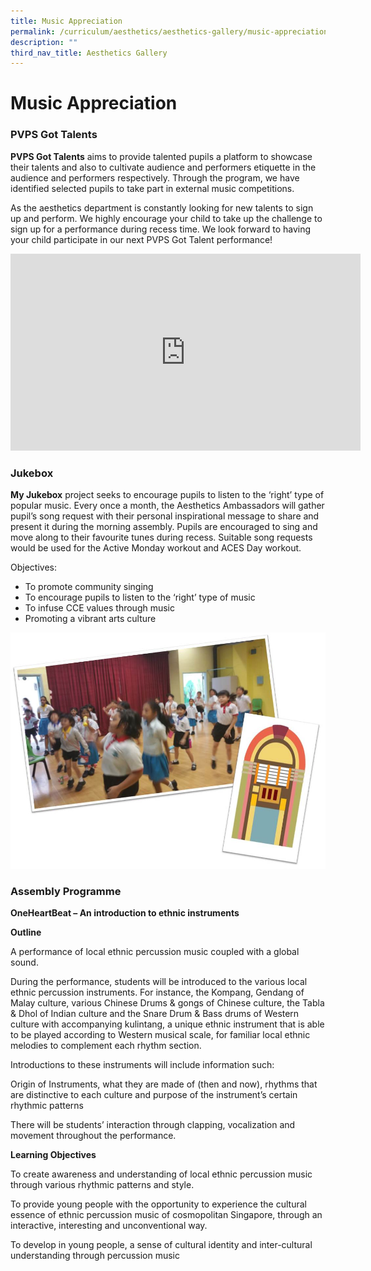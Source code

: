 ```yaml
---
title: Music Appreciation
permalink: /curriculum/aesthetics/aesthetics-gallery/music-appreciation/
description: ""
third_nav_title: Aesthetics Gallery
---
```


# **Music Appreciation**

### PVPS Got Talents

**PVPS Got Talents** aims to provide talented pupils a platform to showcase their talents and also to cultivate audience and performers etiquette in the audience and performers respectively. Through the program, we have identified selected pupils to take part in external music competitions.

As the aesthetics department is constantly looking for new talents to sign up and perform. We highly encourage your child to take up the challenge to sign up for a performance during recess time. We look forward to having your child participate in our next PVPS Got Talent performance!








<iframe width="560" height="315" src="https://www.youtube.com/embed/cWtFuhi20lM" title="YouTube video player" frameborder="0" allow="accelerometer; autoplay; clipboard-write; encrypted-media; gyroscope; picture-in-picture" allowfullscreen></iframe>









### Jukebox

**My Jukebox** project seeks to encourage pupils to listen to the ‘right’ type of popular music. Every once a month, the Aesthetics Ambassadors will gather pupil’s song request with their personal inspirational message to share and present it during the morning assembly. Pupils are encouraged to sing and move along to their favourite tunes during recess. Suitable song requests would be used for the Active Monday workout and ACES Day workout.

Objectives:

*   To promote community singing
*   To encourage pupils to listen to the ‘right’ type of music
*   To infuse CCE values through music
*   Promoting a vibrant arts culture

![](/images/My%20Jukebox.jpg)

### Assembly Programme

**OneHeartBeat – An introduction to ethnic instruments**

**Outline**

A performance of local ethnic percussion music coupled with a global sound.

During the performance, students will be introduced to the various local ethnic percussion instruments. For instance, the Kompang, Gendang of Malay culture, various Chinese Drums & gongs of Chinese culture, the Tabla & Dhol of Indian culture and the Snare Drum & Bass drums of Western culture with accompanying kulintang, a unique ethnic instrument that is able to be played according to Western musical scale, for familiar local ethnic melodies to complement each rhythm section.

Introductions to these instruments will include information such:

Origin of Instruments, what they are made of (then and now), rhythms that are distinctive to each culture and purpose of the instrument’s certain rhythmic patterns

There will be students’ interaction through clapping, vocalization and movement throughout the performance.

  

**Learning Objectives**

To create awareness and understanding of local ethnic percussion music through various rhythmic patterns and style.

To provide young people with the opportunity to experience the cultural essence of ethnic percussion music of cosmopolitan Singapore, through an interactive, interesting and unconventional way.

To develop in young people, a sense of cultural identity and inter-cultural understanding through percussion music